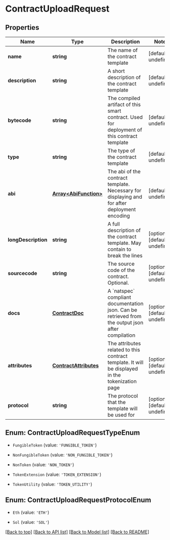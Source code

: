 # ContractUploadRequest

## Properties

|Name | Type | Description | Notes|
|------------ | ------------- | ------------- | -------------|
|**name** | **string** | The name of the contract template | [default to undefined]|
|**description** | **string** | A short description of the contract template | [default to undefined]|
|**bytecode** | **string** | The compiled artifact of this smart contract. Used for deployment of this contract template | [default to undefined]|
|**type** | **string** | The type of the contract template | [default to undefined]|
|**abi** | [**Array&lt;AbiFunction&gt;**](AbiFunction.md) | The abi of the contract template. Necessary for displaying and for after deployment encoding | [default to undefined]|
|**longDescription** | **string** | A full description of the contract template. May contain   to break the lines | [optional] [default to undefined]|
|**sourcecode** | **string** | The source code of the contract. Optional. | [optional] [default to undefined]|
|**docs** | [**ContractDoc**](ContractDoc.md) | A &#x60;natspec&#x60; compliant documentation json. Can be retrieved from the output json after compilation | [optional] [default to undefined]|
|**attributes** | [**ContractAttributes**](ContractAttributes.md) | The attributes related to this contract template. It will be displayed in the tokenization page | [optional] [default to undefined]|
|**protocol** | **string** | The protocol that the template will be used for | [optional] [default to undefined]|


## Enum: ContractUploadRequestTypeEnum


* `FungibleToken` (value: `'FUNGIBLE_TOKEN'`)

* `NonFungibleToken` (value: `'NON_FUNGIBLE_TOKEN'`)

* `NonToken` (value: `'NON_TOKEN'`)

* `TokenExtension` (value: `'TOKEN_EXTENSION'`)

* `TokenUtility` (value: `'TOKEN_UTILITY'`)



## Enum: ContractUploadRequestProtocolEnum


* `Eth` (value: `'ETH'`)

* `Sol` (value: `'SOL'`)





[[Back to top]](#) [[Back to API list]](../../README.md#documentation-for-api-endpoints) [[Back to Model list]](../../README.md#documentation-for-models) [[Back to README]](../../README.md)
